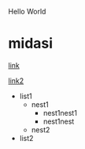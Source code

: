 Hello World

# midasi
<a href="https://tuins.ac.jp/">link</a>

[link2](https://tuins.ac.jp/)

- list1
  - nest1
    - nest1nest1
    - nest1nest
  - nest2
- list2
